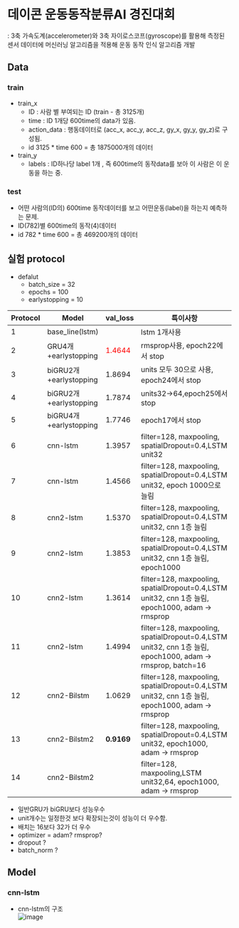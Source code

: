 # 데이콘 운동동작분류AI 경진대회
: 3축 가속도계(accelerometer)와 3축 자이로스코프(gyroscope)를 활용해 측정된 센서 데이터에 머신러닝 알고리즘을 적용해 운동 동작 인식 알고리즘 개발
## Data
### train
- train_x
  - ID : 사람 별 부여되는 ID (train - 총 3125개)
  - time : ID 1개당 600time의 data가 있음.
  - action_data : 행동데이터로 (acc_x, acc_y, acc_z, gy_x, gy_y, gy_z)로 구성됨.
  - id 3125 * time 600 = 총 1875000개의 데이터
- train_y
  - labels : ID하나당 label 1개 , 즉 600time의 동작data를 보아 이 사람은 이 운동을 하는 중.
### test
- 어떤 사람의(ID의) 600time 동작데이터를 보고 어떤운동(label)을 하는지 예측하는 문제.
- ID(782)별 600time의 동작(4)데이터
- id 782 * time 600 = 총 469200개의 데이터

## 실험 protocol
- defalut
  - batch_size = 32
  - epochs = 100
  - earlystopping = 10
  
|Protocol|Model|val_loss|특이사항|
|---|---|---|---|
|1|base_line(lstm)||lstm 1개사용|
|2|GRU4개+earlystopping|<span style="color:red">1.4644</span>|rmsprop사용, epoch22에서 stop|
|3|biGRU2개+earlystopping|1.8694|units 모두 30으로 사용, epoch24에서 stop|
|4|biGRU2개+earlystopping|1.7874|units32->64,epoch25에서 stop| 
|5|biGRU4개+earlystopping|1.7746|epoch17에서 stop|
|6|cnn-lstm|1.3957|filter=128, maxpooling, spatialDropout=0.4,LSTM unit32|
|7|cnn-lstm|1.4566|filter=128, maxpooling, spatialDropout=0.4,LSTM unit32, epoch 1000으로 늘림|
|8|cnn2-lstm|1.5370 |filter=128, maxpooling, spatialDropout=0.4,LSTM unit32, cnn 1층 늘림|
|9|cnn2-lstm|1.3853 |filter=128, maxpooling, spatialDropout=0.4,LSTM unit32, cnn 1층 늘림, epoch1000|
|10|cnn2-lstm|1.3614 |filter=128, maxpooling, spatialDropout=0.4,LSTM unit32, cnn 1층 늘림, epoch1000, adam -> rmsprop|
|11|cnn2-lstm|1.4994 |filter=128, maxpooling, spatialDropout=0.4,LSTM unit32, cnn 1층 늘림, epoch1000, adam -> rmsprop, batch=16|
|12|cnn2-Bilstm|1.0629 |filter=128, maxpooling, spatialDropout=0.4,LSTM unit32, cnn 1층 늘림, epoch1000, adam -> rmsprop|
|13|cnn2-Bilstm2|**0.9169** |filter=128, maxpooling, spatialDropout=0.4,LSTM unit32, epoch1000, adam -> rmsprop|
|14|cnn2-Bilstm2| |filter=128, maxpooling,LSTM unit32,64, epoch1000, adam -> rmsprop|

- 일반GRU가 biGRU보다 성능우수
- unit개수는 일정한것 보다 확장되는것이 성능이 더 우수함.
- 배치는 16보다 32가 더 우수
- optimizer = adam? rmsprop?
- dropout ?
- batch_norm ?



## Model
### cnn-lstm
- cnn-lstm의 구조\
![image](https://user-images.githubusercontent.com/70633080/108026447-b414b680-706b-11eb-9e99-d9612c719fb5.png)
